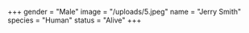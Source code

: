+++
gender = "Male"
image = "/uploads/5.jpeg"
name = "Jerry Smith"
species = "Human"
status = "Alive"
+++
